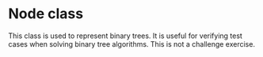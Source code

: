 # Node class

This class is used to represent binary trees. It is useful for verifying test cases when solving binary tree algorithms. This is not a challenge exercise.
